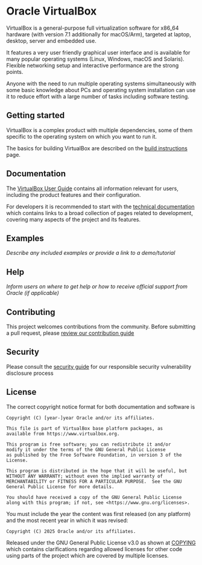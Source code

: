 # Oracle VirtualBox

VirtualBox is a general-purpose full virtualization software for x86_64
hardware (with version 7.1 additionally for macOS/Arm), targeted at laptop,
desktop, server and embedded use.

It features a very user friendly graphical user interface and is available for
many popular operating systems (Linux, Windows, macOS and Solaris). Flexible
networking setup and interactive performance are the strong points.

Anyone with the need to run multiple operating systems simultaneously with some
basic knowledge about PCs and operating system installation can use it to
reduce effort with a large number of tasks including software testing.

## Getting started

VirtualBox is a complex product with multiple dependencies, some of them
specific to the operating system on which you want to run it.

The basics for building VirtualBox are described on the [build
instructions](https://www.virtualbox.org/wiki/Build_instructions) page.

## Documentation

The [VirtualBox User
Guide](https://docs.oracle.com/en/virtualization/virtualbox/index.html)
contains all information relevant for users, including the product features and
their configuration.

For developers it is recommended to start with the [technical
documentation](https://www.virtualbox.org/wiki/Technical_documentation) which
contains links to a broad collection of pages related to development, covering
many aspects of the project and its features.

## Examples

*Describe any included examples or provide a link to a demo/tutorial*

## Help

*Inform users on where to get help or how to receive official support from Oracle (if applicable)*

## Contributing

This project welcomes contributions from the community. Before submitting a
pull request, please [review our contribution guide](./CONTRIBUTING.md)

## Security

Please consult the [security guide](./SECURITY.md) for our responsible security vulnerability disclosure process

## License

The correct copyright notice format for both documentation and software is

    Copyright (C) [year-]year Oracle and/or its affiliates.

    This file is part of VirtualBox base platform packages, as
    available from https://www.virtualbox.org.

    This program is free software; you can redistribute it and/or
    modify it under the terms of the GNU General Public License
    as published by the Free Software Foundation, in version 3 of the
    License.

    This program is distributed in the hope that it will be useful, but
    WITHOUT ANY WARRANTY; without even the implied warranty of
    MERCHANTABILITY or FITNESS FOR A PARTICULAR PURPOSE.  See the GNU
    General Public License for more details.

    You should have received a copy of the GNU General Public License
    along with this program; if not, see <https://www.gnu.org/licenses>.

You must include the year the content was first released (on any platform) and
the most recent year in which it was revised:

    Copyright (C) 2025 Oracle and/or its affiliates.

Released under the GNU General Public License v3.0 as shown at
[COPYING](./COPYING) which contains clarifications regarding allowed licenses
for other code using parts of the project which are covered by multiple
licenses.

